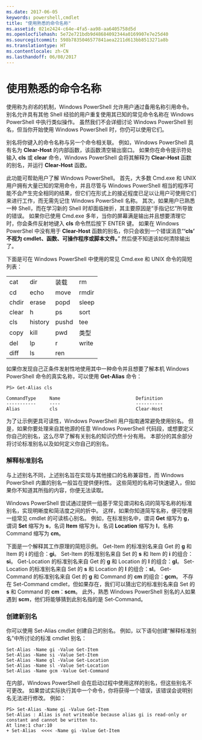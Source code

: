```yaml
---
ms.date: 2017-06-05
keywords: powershell,cmdlet
title: "使用熟悉的命令名称"
ms.assetid: 021e2424-c64e-4fa5-aa98-aa6405758d5d
ms.openlocfilehash: 5e72e721bdb9d48684092344a0169907e7e25d40
ms.sourcegitcommit: 598b7835046577841aea2211d613bb8513271a8b
ms.translationtype: HT
ms.contentlocale: zh-CN
ms.lasthandoff: 06/08/2017
---
```

# <a name="using-familiar-command-names"></a>使用熟悉的命令名称
使用称为*别名*的机制，Windows PowerShell 允许用户通过备用名称引用命令。 别名允许具有其他 Shell 经验的用户重复使用其已知的常见命令名称在 Windows PowerShell 中执行类似操作。 虽然我们不会详细讨论 Windows PowerShell 别名，但当你开始使用 Windows PowerShell 时，你仍可以使用它们。

别名将你键入的命令名称与另一个命令相关联。 例如，Windows PowerShell 具有名为 **Clear-Host** 的内部函数，该函数清空输出窗口。 如果你在命令提示符处输入 **cls** 或 **clear** 命令，Windows PowerShell 会将其解释为 **Clear-Host** 函数的别名，并运行 **Clear-Host** 函数。

此功能可帮助用户了解 Windows PowerShell。 首先，大多数 Cmd.exe 和 UNIX 用户拥有大量已知的常用命令，并且尽管与 Windows PowerShell 相当的程序可能不会产生完全相同的结果，但它们在形式上的接近程度已足以让用户可使用它们来进行工作，而无需先记住 Windows PowerShell 名称。 其次，如果用户已熟悉一种 Shell，而在学习新的 Shell 时却面临挫折，其主要原因是“手指记忆”所导致的错误。 如果你已使用 Cmd.exe 多年，当你的屏幕满是输出并且想要清理它时，你会条件反射地键入 **cls** 命令然后按下 ENTER 键。 如果在 Windows PowerShel 中没有用于 **Clear-Host** 函数的别名，你只会收到一个错误消息“**‘cls’ 不视为 cmdlet、函数、可操作程序或脚本文件。**” 然后便不知道该如何清除输出了。

下面是可在 Windows PowerShell 中使用的常见 Cmd.exe 和 UNIX 命令的简短列表：

|||||
|-|-|-|-|
|cat|dir|装载|rm|
|cd|echo|move|rmdir|
|chdir|erase|popd|sleep|
|clear|h|ps|sort|
|cls|history|pushd|tee|
|copy|kill|pwd|类型|
|del|lp|r|write|
|diff|ls|ren||

如果你发现自己正条件发射性地使用其中一种命令并且想要了解本机 Windows PowerShell 命令的真实名称，可以使用 **Get-Alias** 命令：

```
PS> Get-Alias cls

CommandType     Name                            Definition
-----------     ----                            ----------
Alias           cls                             Clear-Host
```

为了让示例更具可读性，Windows PowerShell 用户指南通常避免使用别名。 但是，如果你要处理来自其他源的任意 Windows PowerShell 代码段，或想要定义你自己的别名，这么尽早了解有关别名的知识仍然十分有用。 本部分的其余部分将讨论标准别名以及如何定义你自己的别名。

### <a name="interpreting-standard-aliases"></a>解释标准别名
与上述别名不同，上述别名旨在实现与其他接口的名称兼容性，而 Windows PowerShell 内置的别名一般旨在提供便利性。 这些简短的名称可快速键入，但如果你不知道其所指的内容，你便无法读取。

Windows PowerShell 尝试通过提供一组基于常见谓词和名词的简写名称的标准别名，实现明晰度和简洁度之间的折中。 这样，如果你知道简写名称，便可使用一组常见 cmdlet 的可读核心别名。 例如，在标准别名中，谓词 **Get** 缩写为 **g**，谓词 **Set** 缩写为 **s**，名词 **Item** 缩写为 **i**，名词 **Location** 缩写为 **l**，名称 Command 缩写为 **cm**。

下面是一个解释其工作原理的简短示例。 Get-Item 的标准别名来自 Get 的 **g** 和 Item 的 **i** 的组合：**gi**。 Set-Item 的标准别名来自 Set 的 **s** 和 Item 的 **i** 的组合：**si**。 Get-Location 的标准别名来自 Get 的 **g** 和 Location 的 **l** 的组合：**gl**。 Set-Location 的标准别名来自 Set 的 **s** 和 Location 的 **l** 的组合：**sl**。 Get-Command 的标准别名来自 Get 的 **g** 和 Command 的 **cm** 的组合：**gcm**。 不存在 Set-Command cmdlet，但如果存在，我们可以猜出它的标准别名来自 Set 的 **s** 和 Command 的 **cm**：**scm**。 此外，熟悉 Windows PowerShell 别名的人如果遇到 **scm**，他们将能够猜到此别名指的是 Set-Command。

### <a name="creating-new-aliases"></a>创建新别名
你可以使用 Set-Alias cmdlet 创建自己的别名。 例如，以下语句创建“解释标准别名”中所讨论的标准 cmdlet 别名：

```
Set-Alias -Name gi -Value Get-Item
Set-Alias -Name si -Value Set-Item
Set-Alias -Name gl -Value Get-Location
Set-Alias -Name sl -Value Set-Location
Set-Alias -Name gcm -Value Get-Command
```

在内部，Windows PowerShell 会在启动过程中使用这样的别名，但这些别名不可更改。 如果尝试实际执行其中一个命令，你将获得一个错误，该错误会说明别名无法进行修改。 例如：

```
PS> Set-Alias -Name gi -Value Get-Item
Set-Alias : Alias is not writeable because alias gi is read-only or constant and cannot be written to.
At line:1 char:10
+ Set-Alias  <<<< -Name gi -Value Get-Item
```

